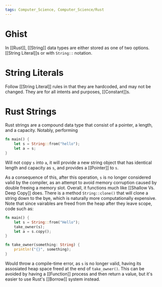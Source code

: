 ```yaml
---
tags: Computer_Science, Computer_Science/Rust
---
```


# Ghist

In [[Rust]], [[String]] data types are either stored as one of two options. [[String Literal]]s or with `String::` notation.

# String Literals

Follow [[String Literal]] rules in that they are hardcoded, and may not be changed. They are for all intents and purposes, [[Constant]]s.

# Rust Strings

Rust strings are a compound data type that consist of a pointer, a length, and a capacity. Notably, performing
```Rust
fn main() {
	let s = String::from("hello");
	let a = s;
}
```

Will not copy `s` into `a`, it will provide a new string object that has identical length and capacity as `s`, and provides a [[Pointer]] to `s`.

As a consequence of this, after this operation, `s` is no longer considered valid by the compiler, as an attempt to avoid memory corruption caused by double freeing a memory slot. Overall, it functions much like [[Shallow Vs. Deep Copy]] does. There is a method `String::clone()` that will clone a string down to the bye, which is naturally more computationally expensive. Note that since vairables are freed from the heap after they leave scope, code such as:

```Rust
fn main() {
	let s = String::from("Hello");
	take_owner(s);
	let a = s.copy();
}

fn take_owner(something: String) {
	println!("{}", something);
}
```

Would throw a compile-time error, as `s` is no longer valid, having its assosiated heap space freed at the end of `take_owner()`. This can be avoided by having a [[Function]] process and then return a value, but it's easier to use Rust's [[Borrow]] system instead.